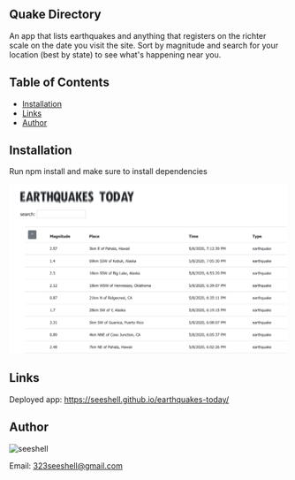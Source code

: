 ## Quake Directory
An app that lists earthquakes and anything that registers on the richter scale on the date you visit the site. Sort by magnitude and search for your location (best by state) to see what's happening near you. 

## Table of Contents
* [Installation](#installation)
* [Links](#links)
* [Author](#author)


## Installation

Run npm install and make sure to install dependencies

![quake-directory](images/quake-directory.png)

## Links

Deployed app: https://seeshell.github.io/earthquakes-today/

## Author

<img src="https://avatars2.githubusercontent.com/u/60075663?v=4" alt="seeshell"  width="75"/>

Email: 323seeshell@gmail.com